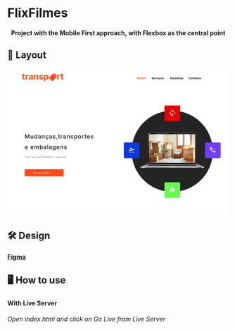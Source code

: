 # FlixFilmes

<h4 align="center">
    Project with the Mobile First approach, with Flexbox as the central point
</h4>

## :art: Layout
![Transport](/assets/Wireframe.png)

## :hammer_and_wrench: Design 

#### [Figma](https://www.figma.com/) 

## :desktop_computer: How to use
##### 

#### With Live Server
<h6>Open index.html and click on Go Live from Live Server</h6>